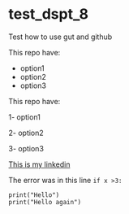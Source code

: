 # test_dspt_8
Test how to use gut and github


This repo have:
- option1
- option2
- option3


This repo have:

1- option1

2- option2

3- option3

[This is my linkedin](https://www.linkedin.com/in/ali-h-el-kassas-98158411b/)



The error was in this line `if x >3:`


```
print("Hello")
print("Hello again")
```
